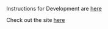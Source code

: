 Instructions for Development are [here](https://radian628.github.io/unofficial-desmos-wiki/meta/development/)

Check out the site [here](https://radian628.github.io/unofficial-desmos-wiki/)
